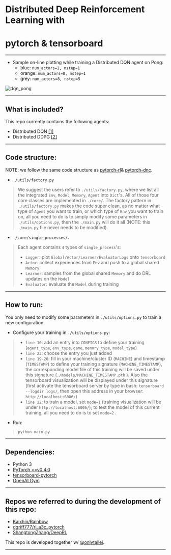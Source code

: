 # **Distributed Deep Reinforcement Learning** with
# **pytorch** & **tensorboard**
*******

* Sample on-line plotting while training a Distributed DQN agent on Pong:
    * blue: `num_actors=2, nstep=1`
    * orange: `num_actors=8, nstep=1`
    * grey: `num_actors=8, nstep=5`

![dqn_pong](/assets/dqn.png)
*******

## What is included?
This repo currently contains the following agents:

- Distributed DQN [[1]](https://openreview.net/forum?id=H1Dy---0Z)
- Distributed DDPG [[2]](https://openreview.net/forum?id=SyZipzbCb)
*******

## Code structure:
NOTE: we follow the same code structure as [pytorch-rl](https://github.com/jingweiz/pytorch-rl)& [pytorch-dnc](https://github.com/jingweiz/pytorch-dnc).
* ```./utils/factory.py```
> We suggest the users refer to ```./utils/factory.py```,
 where we list all the integrated ```Env```, ```Model```,
 ```Memory```, ```Agent``` into ```Dict```'s.
 All of those four core classes are implemented in ```./core/```.
 The factory pattern in ```./utils/factory.py``` makes the code super clean,
 as no matter what type of ```Agent``` you want to train,
 or which type of ```Env``` you want to train on,
 all you need to do is to simply modify some parameters in ```./utils/options.py```,
 then the ```./main.py``` will do it all (NOTE: this ```./main.py``` file never needs to be modified).
* ```./core/single_processes/.```
> Each agent contains ```4``` types of ```single_process```'s:
> * `Logger`: plot `Global/Actor/Learner/EvaluatorLogs` onto `tensorboard`
> * `Actor`: collect experiences from `Env` and push to a global shared `Memory`
> * `Learner`: samples from the global shared `Memory` and do DRL updates on the `Model`
> * `Evaluator`: evaluate the `Model` during training
*******

## How to run:
You only need to modify some parameters in ```./utils/options.py``` to train a new configuration.

* Configure your training in ```./utils/options.py```:
> * ```line 10```: add an entry into ```CONFIGS``` to define your training (```agent_type```, ```env_type```, ```game```, ```memory_type```, ```model_type```)
> * ```line 23```: choose the entry you just added
> * ```line 19-20```: fill in your machine/cluster ID (```MACHINE```) and timestamp (```TIMESTAMP```) to define your training signature (```MACHINE_TIMESTAMP```),
 the corresponding model file of this training will be saved under this signature (```./models/MACHINE_TIMESTAMP.pth``` ).
 Also the tensorboard visualization will be displayed under this signature (first activate the tensorboard server by type in bash: ```tensorboard --logdir logs/```, then open this address in your browser: ```http://localhost:6006/```)
> * ```line 22```: to train a model, set ```mode=1``` (training visualization will be under ```http://localhost:6006/```); to test the model of this current training, all you need to do is to set ```mode=2``` .

* Run:
> ```python main.py```
*******


## Dependencies:
- Python 3
- [PyTorch >=v0.4.0](http://pytorch.org/)
- [tensorboard-pytorch](https://github.com/lanpa/tensorboard-pytorch)
- [OpenAI Gym](https://github.com/openai/gym)
*******


## Repos we referred to during the development of this repo:
* [Kaixhin/Rainbow](https://github.com/Kaixhin/Rainbow)
* [dgriff777/rl_a3c_pytorch](https://github.com/dgriff777/rl_a3c_pytorch)
* [ShangtongZhang/DeepRL]( https://github.com/ShangtongZhang/DeepRL)

This repo is developed together w/ [@onlytailei](https://github.com/onlytailei).
*******
